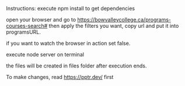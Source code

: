 Instructions:
execute npm install to get dependencies

open your browser and go to https://bowvalleycollege.ca/programs-courses-search#
then apply the filters you want, copy url and put it into programsURL.

if you want to watch the browser in action set false.

execute node server on terminal

the files will be created in files folder after execution ends.

To make changes, read https://pptr.dev/ first
